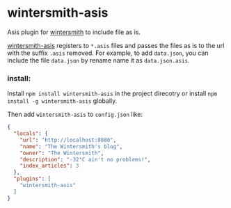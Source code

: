 # wintersmith-asis

Asis plugin for [wintersmith](https://github.com/jnordberg/wintersmith)
to include file as is.

[wintersmith-asis](https://github.com/luckyrandom/wintersmith-asis)
registers to `*.asis` files and passes the files as is to the url with
the suffix `.asis` removed. For example, to add `data.json`, you can
include the file `data.json` by rename name it as `data.json.asis`.

### install:

Install `npm install wintersmith-asis` in the project direcotry or  install `npm install -g wintersmith-asis` globally.

Then add `wintersmith-asis` to `config.json` like:

```json
{
  "locals": {
    "url": "http://localhost:8080",
    "name": "The Wintersmith's blog",
    "owner": "The Wintersmith",
    "description": "-32°C ain't no problems!",
    "index_articles": 3
  },
  "plugins": [
    "wintersmith-asis"
  ]
}
```
